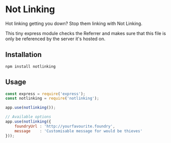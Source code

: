 Not Linking
===

Hot linking getting you down? Stop them linking with Not Linking.

This tiny express module checks the Referrer and makes sure that this file is only be referenced by the server it's hosted on.

Installation
---

```
npm install notlinking
```


Usage
---

```js
const express = require('express');
const notlinking = require('notlinking');

app.use(notlinking());

// Available options
app.use(notlinking({
	foundryUrl : 'http://yourfavourite.foundry',
	message    : 'Customisable message for would be thieves'
}));
```

